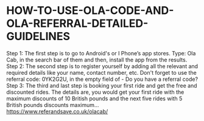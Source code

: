 # HOW-TO-USE-OLA-CODE-AND-OLA-REFERRAL-DETAILED-GUIDELINES
Step 1: The first step is to go to Android's or I Phone’s app stores. Type: Ola Cab, in the search bar of them and then, install the app from the results. Step 2: The second step is to register yourself by adding all the relevant and required details like your name, contact number, etc. Don't forget to use the referral code: 0YK2G2U, in the empty field of - Do you have a referral code? Step 3: The third and last step is booking your first ride and get the free and discounted rides. The details are, you would get your first ride with the maximum discounts of 10 British pounds and the next five rides with 5 British pounds discounts maximum…https://www.referandsave.co.uk/olacab/
